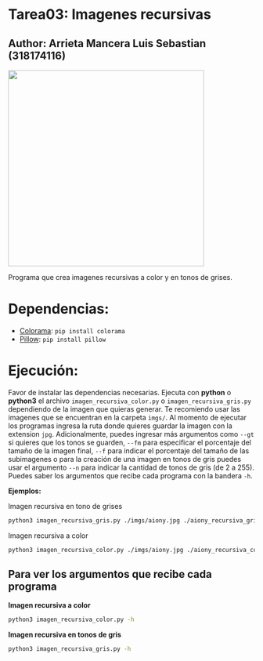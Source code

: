 # Tarea03: Imagenes recursivas

## Author: Arrieta Mancera Luis Sebastian (318174116)

<img src="https://i.giphy.com/media/v1.Y2lkPTc5MGI3NjExNjFoend5bzNqdXk1Z200YzB0YmN4dHpkYmN2MGpjOHAzeDRidGNvbiZlcD12MV9pbnRlcm5hbF9naWZfYnlfaWQmY3Q9Zw/6aoBhilsJENZC/giphy.gif" width="400px"/>

Programa que crea imagenes recursivas a color y en tonos de grises.

# Dependencias:

+ [Colorama](https://pypi.org/project/colorama/): `pip install colorama`
+ [Pillow](https://pypi.org/project/pillow/): `pip install pillow`

# Ejecución: 

Favor de instalar las dependencias necesarias. Ejecuta con **python** o **python3** el archivo `imagen_recursiva_color.py` o `imagen_recursiva_gris.py` dependiendo de la imagen que quieras generar. Te recomiendo usar las imagenes que se encuentran en la carpeta `imgs/`. Al momento de ejecutar los programas ingresa la ruta donde quieres guardar la imagen con la extension `jpg`. Adicionalmente, puedes ingresar más argumentos como `--gt` si quieres que los tonos se guarden, `--fm` para especificar el porcentaje del tamaño de la imagen final, `--f` para indicar el porcentaje del tamaño de las subimagenes o para la creación de una imagen en tonos de gris puedes usar el argumento `--n` para indicar la cantidad de tonos de gris (de 2 a 255). Puedes saber los argumentos que recibe cada programa con la bandera `-h`.

**Ejemplos:**

Imagen recursiva en tono de grises

```bash
python3 imagen_recursiva_gris.py ./imgs/aiony.jpg ./aiony_recursiva_gris.jpg --gt --n 30 --fm 2 --f 0.02
```

Imagen recursiva a color

```bash
python3 imagen_recursiva_color.py ./imgs/aiony.jpg ./aiony_recursiva_color.jpg --fm 2 --f 0.02
```





## Para ver los argumentos que recibe cada programa

**Imagen recursiva a color**

```bash
python3 imagen_recursiva_color.py -h
```

**Imagen recursiva en tonos de gris**

```bash
python3 imagen_recursiva_gris.py -h
```

